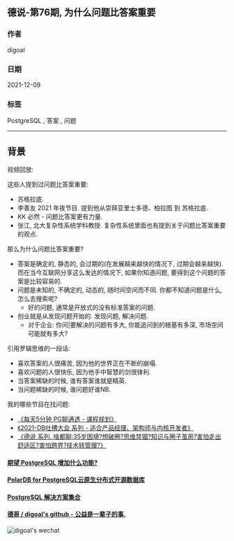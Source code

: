 ## 德说-第76期, 为什么问题比答案重要  
                          
### 作者                          
digoal                          
                          
### 日期                          
2021-12-09                        
                          
### 标签                       
PostgreSQL , 答案 , 问题               
                        
----                        
                        
## 背景                        
视频回放:      
  
这些人提到过问题比答案重要:   
- 苏格拉底.   
- 李善友 2021 年夜节目. 提到他从崇拜亚里士多德、柏拉图 到 苏格拉底.   
- KK 必然 - 问题比答案更有力量.   
- 张江, 北大复杂性系统学科教授. 复杂性系统里面也有提到关于问题比答案重要的观点.   
  
那么为什么问题比答案重要?  
- 答案是确定的, 静态的, 会过期的(在发展越来越快的情况下, 过期会越来越快).  而在当今互联网分享这么发达的情况下, 如果你知道问题, 要得到这个问题的答案是比较容易的.      
- 问题是未知的, 不确定的, 动态的, 随时间空间而不同. 你都不知道问题是什么, 怎么去搜索呢?      
    - 好的问题, 通常是开放式的没有标准答案的问题.        
- 创业就是从发现问题开始的. 发现问题, 解决问题.       
    - 对于企业: 你问|要解决的问题有多大, 你能追问到的根基有多深, 市场空间可能就有多大?    
  
引用罗辑思维的一段话:    
- 喜欢答案的人很痛苦, 因为他的世界正在不断的崩塌.   
- 喜欢问题的人很快乐, 因为他手中智慧的剑很锋利.   
- 当答案稀缺的时候, 谁有答案谁就是精英.  
- 当问题稀缺的时候, 谁问题好谁NB.  
  
我的哪些节目在找问题:   
- [《每天5分钟,PG聊通透 - 课程规划》](../202112/20211208_01.md)   
- [《2021-DB吐槽大会 系列 - 适合产品经理、架构师与内核开发者》](../202108/20210823_05.md)    
- [《德说 系列. 啥都聊:35岁困境?想破圈?思维禁锢?知识与圈子茧房?害怕走出舒适区?害怕跨界?技术转管理?》](../202108/20210818_02.md)      
  
    
  
#### [期望 PostgreSQL 增加什么功能?](https://github.com/digoal/blog/issues/76 "269ac3d1c492e938c0191101c7238216")
  
  
#### [PolarDB for PostgreSQL云原生分布式开源数据库](https://github.com/ApsaraDB/PolarDB-for-PostgreSQL "57258f76c37864c6e6d23383d05714ea")
  
  
#### [PostgreSQL 解决方案集合](https://yq.aliyun.com/topic/118 "40cff096e9ed7122c512b35d8561d9c8")
  
  
#### [德哥 / digoal's github - 公益是一辈子的事.](https://github.com/digoal/blog/blob/master/README.md "22709685feb7cab07d30f30387f0a9ae")
  
  
![digoal's wechat](../pic/digoal_weixin.jpg "f7ad92eeba24523fd47a6e1a0e691b59")
  
